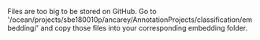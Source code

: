 Files are too big to be stored on GitHub. Go to '/ocean/projects/sbe180010p/ancarey/AnnotationProjects/classification/embedding/' and copy those files into your corresponding embedding folder.
